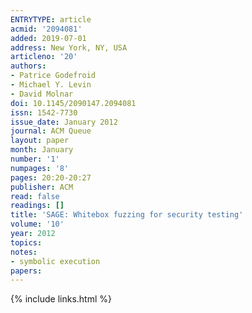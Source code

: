 ```yaml
---
ENTRYTYPE: article
acmid: '2094081'
added: 2019-07-01
address: New York, NY, USA
articleno: '20'
authors:
- Patrice Godefroid
- Michael Y. Levin
- David Molnar
doi: 10.1145/2090147.2094081
issn: 1542-7730
issue_date: January 2012
journal: ACM Queue
layout: paper
month: January
number: '1'
numpages: '8'
pages: 20:20-20:27
publisher: ACM
read: false
readings: []
title: 'SAGE: Whitebox fuzzing for security testing'
volume: '10'
year: 2012
topics:
notes:
- symbolic execution
papers:
---
```


{% include links.html %}
